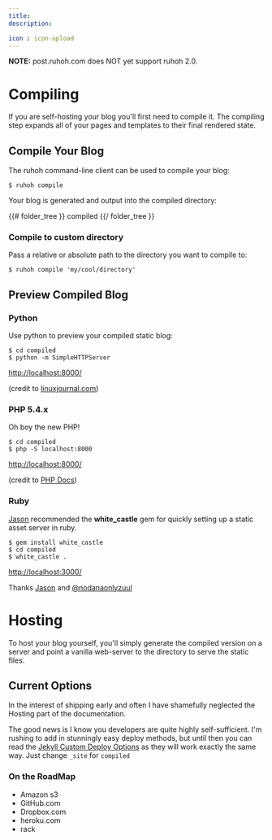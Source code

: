 ```yaml
---
title:
description:

icon : icon-upload
---
```


**NOTE:** post.ruhoh.com does NOT yet support ruhoh 2.0.

# Compiling

If you are self-hosting your blog you'll first need to compile it.
The compiling step expands all of your pages and templates to their final rendered state.

## Compile Your Blog

The ruhoh command-line client can be used to compile your blog:

    $ ruhoh compile
    
Your blog is generated and output into the compiled directory:


{{# folder_tree }}
  compiled
{{/ folder_tree }}


### Compile to custom directory

Pass a relative or absolute path to the directory you want to compile to:

    $ ruhoh compile 'my/cool/directory'


## Preview Compiled Blog


### Python

Use python to preview your compiled static blog:

    $ cd compiled
    $ python -m SimpleHTTPServer
    

<http://localhost:8000/>

(credit to [linuxjournal.com](http://www.linuxjournal.com/content/tech-tip-really-simple-http-server-python))

### PHP 5.4.x

Oh boy the new PHP!

    $ cd compiled
    $ php -S localhost:8000

<http://localhost:8000/>

(credit to [PHP Docs](http://php.net/manual/en/features.commandline.webserver.php))

### Ruby

[Jason](https://github.com/jasonm23) recommended the **white_castle** gem for quickly setting up a static asset server in ruby.

    $ gem install white_castle
    $ cd compiled
    $ white_castle .

<http://localhost:3000/>

Thanks [Jason](https://github.com/jasonm23) and [@nodanaonlyzuul](https://github.com/nodanaonlyzuul/white_castle)


# Hosting

To host your blog yourself, you'll simply generate the compiled version on a server 
and point a vanilla web-server to the directory to serve the static files.

## Current Options

In the interest of shipping early and often I have shamefully neglected the Hosting part of the documentation.

The good news is I know you developers are quite highly self-sufficient.
I'm rushing to add in stunningly easy deploy methods, but until then you can read
the [Jekyll Custom Deploy Options](https://github.com/mojombo/jekyll/wiki/Deployment)
as they will work exactly the same way. Just change `_site` for `compiled`

### On the RoadMap

- Amazon s3
- GitHub.com
- Dropbox.com  
- heroku.com
- rack

